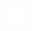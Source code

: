 <div class="bg-gray-dark">
  <img src="./ic-accepted-negotiation-white.svg" height="24" class="bg-gray-dark">
</div>

